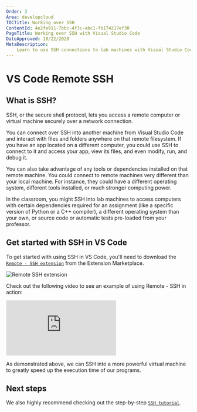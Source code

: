 ```yaml
---
Order: 3
Area: developcloud
TOCTitle: Working over SSH
ContentId: 4e2fe911-7bbc-4f3c-abc1-fb174217ef30
PageTitle: Working over SSH with Visual Studio Code
DateApproved: 10/22/2020
MetaDescription:
    Learn to use SSH connections to lab machines with Visual Studio Code
---
```


# VS Code Remote SSH

## What is SSH?

SSH, or the secure shell protocol, lets you access a remote computer or virtual
machine securely over a network connection.

You can connect over SSH into another machine from Visual Studio Code and
interact with files and folders anywhere on that remote filesystem. If you have
an app located on a different computer, you could use SSH to connect to it and
access your app, view its files, and even modify, run, and debug it.

You can also take advantage of any tools or dependencies installed on that
remote machine. You could connect to remote machines very different than your
local machine. For instance, they could have a different operating system,
different tools installed, or much stronger computing power.

In the classroom, you might SSH into lab machines to access computers with
certain dependencies required for an assignment (like a specific version of
Python or a C++ compiler), a different operating system than your own, or source
code or automatic tests pre-loaded from your professor.

## Get started with SSH in VS Code

To get started with using SSH in VS Code, you'll need to download the
[`Remote - SSH extension`](https://marketplace.visualstudio.com/items?itemName=ms-vscode-remote.remote-ssh)
from the Extension Marketplace.

![`Remote SSH extension`](images/ssh-lab-machines/remote-ssh.png)

Check out the following video to see an example of using Remote - SSH in action:

<iframe src="https://www.youtube-nocookie.com/embed/rh1Ag41J6IA?rel=0&amp;disablekb=0&amp;modestbranding=1&amp;showinfo=0" frameborder="0" allowfullscreen title="Visual Studio Code Remote - SSH"></iframe>

As demonstrated above, we can SSH into a more powerful virtual machine to
greatly speed up the execution time of our programs.

## Next steps

We also highly recommend checking out the step-by-step
[`SSH tutorial`](/docs/remote/ssh-tutorial.md).
